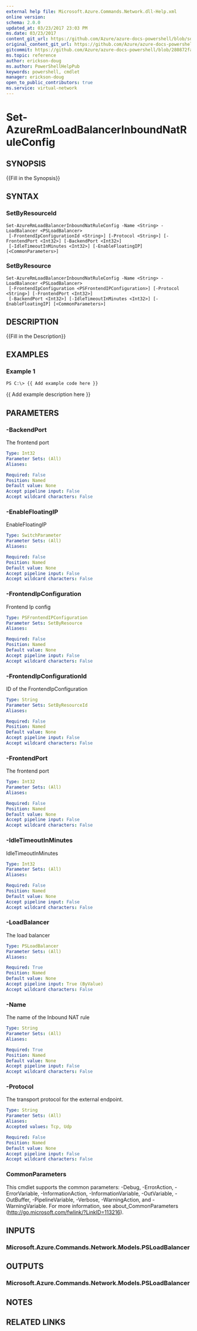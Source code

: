```yaml
---
external help file: Microsoft.Azure.Commands.Network.dll-Help.xml
online version:
schema: 2.0.0
updated_at: 03/23/2017 23:03 PM
ms.date: 03/23/2017
content_git_url: https://github.com/Azure/azure-docs-powershell/blob/sdw-version-test/azureps-cmdlets-docs/ResourceManager/AzureRM.Network/v1.0.4.3/Set-AzureRmLoadBalancerInboundNatRuleConfig.md
original_content_git_url: https://github.com/Azure/azure-docs-powershell/blob/sdw-version-test/azureps-cmdlets-docs/ResourceManager/AzureRM.Network/v1.0.4.3/Set-AzureRmLoadBalancerInboundNatRuleConfig.md
gitcommit: https://github.com/Azure/azure-docs-powershell/blob/280872fa529e03be2466fa2252957a2060a9dfe4
ms.topic: reference
author: erickson-doug
ms.author: PowerShellHelpPub
keywords: powershell, cmdlet
manager: erickson-doug
open_to_public_contributors: true
ms.service: virtual-network
---
```


# Set-AzureRmLoadBalancerInboundNatRuleConfig

## SYNOPSIS
{{Fill in the Synopsis}}

## SYNTAX

### SetByResourceId
```
Set-AzureRmLoadBalancerInboundNatRuleConfig -Name <String> -LoadBalancer <PSLoadBalancer>
 [-FrontendIpConfigurationId <String>] [-Protocol <String>] [-FrontendPort <Int32>] [-BackendPort <Int32>]
 [-IdleTimeoutInMinutes <Int32>] [-EnableFloatingIP] [<CommonParameters>]
```

### SetByResource
```
Set-AzureRmLoadBalancerInboundNatRuleConfig -Name <String> -LoadBalancer <PSLoadBalancer>
 [-FrontendIpConfiguration <PSFrontendIPConfiguration>] [-Protocol <String>] [-FrontendPort <Int32>]
 [-BackendPort <Int32>] [-IdleTimeoutInMinutes <Int32>] [-EnableFloatingIP] [<CommonParameters>]
```

## DESCRIPTION
{{Fill in the Description}}

## EXAMPLES

### Example 1
```
PS C:\> {{ Add example code here }}
```

{{ Add example description here }}

## PARAMETERS

### -BackendPort
The frontend port

```yaml
Type: Int32
Parameter Sets: (All)
Aliases: 

Required: False
Position: Named
Default value: None
Accept pipeline input: False
Accept wildcard characters: False
```

### -EnableFloatingIP
EnableFloatingIP

```yaml
Type: SwitchParameter
Parameter Sets: (All)
Aliases: 

Required: False
Position: Named
Default value: None
Accept pipeline input: False
Accept wildcard characters: False
```

### -FrontendIpConfiguration
Frontend Ip config

```yaml
Type: PSFrontendIPConfiguration
Parameter Sets: SetByResource
Aliases: 

Required: False
Position: Named
Default value: None
Accept pipeline input: False
Accept wildcard characters: False
```

### -FrontendIpConfigurationId
ID of the FrontendIpConfiguration

```yaml
Type: String
Parameter Sets: SetByResourceId
Aliases: 

Required: False
Position: Named
Default value: None
Accept pipeline input: False
Accept wildcard characters: False
```

### -FrontendPort
The frontend port

```yaml
Type: Int32
Parameter Sets: (All)
Aliases: 

Required: False
Position: Named
Default value: None
Accept pipeline input: False
Accept wildcard characters: False
```

### -IdleTimeoutInMinutes
IdleTimeoutInMinutes

```yaml
Type: Int32
Parameter Sets: (All)
Aliases: 

Required: False
Position: Named
Default value: None
Accept pipeline input: False
Accept wildcard characters: False
```

### -LoadBalancer
The load balancer

```yaml
Type: PSLoadBalancer
Parameter Sets: (All)
Aliases: 

Required: True
Position: Named
Default value: None
Accept pipeline input: True (ByValue)
Accept wildcard characters: False
```

### -Name
The name of the Inbound NAT rule

```yaml
Type: String
Parameter Sets: (All)
Aliases: 

Required: True
Position: Named
Default value: None
Accept pipeline input: False
Accept wildcard characters: False
```

### -Protocol
The transport protocol for the external endpoint.

```yaml
Type: String
Parameter Sets: (All)
Aliases: 
Accepted values: Tcp, Udp

Required: False
Position: Named
Default value: None
Accept pipeline input: False
Accept wildcard characters: False
```

### CommonParameters
This cmdlet supports the common parameters: -Debug, -ErrorAction, -ErrorVariable, -InformationAction, -InformationVariable, -OutVariable, -OutBuffer, -PipelineVariable, -Verbose, -WarningAction, and -WarningVariable. For more information, see about_CommonParameters (http://go.microsoft.com/fwlink/?LinkID=113216).

## INPUTS

### Microsoft.Azure.Commands.Network.Models.PSLoadBalancer

## OUTPUTS

### Microsoft.Azure.Commands.Network.Models.PSLoadBalancer

## NOTES

## RELATED LINKS

